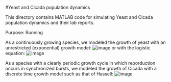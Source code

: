 #Yeast and Cicada population dynamics

This directory contains MATLAB code for simulating Yeast and Cicada population dynamics and their lab reports. 

Purpose: Running 

As a continuously growing species, we modeled the growth of yeast with an unrestricted (exponential) growth model:
![image](https://github.com/user-attachments/assets/12366801-451a-4804-9b06-6c0f7e842922)
or with the logistic equation:
![image](https://github.com/user-attachments/assets/1d0c8e34-d3b3-499c-a97c-29f98b17bec7)

As a species with a clearly periodic growth cycle in which reporduction occurs in synchronized bursts, we modeled the growth of Cicada with a discrete time growth model such as that of Hassell:
![image](https://github.com/user-attachments/assets/8dbb358e-a4ce-45e6-b7f5-86c52599d0f4)
